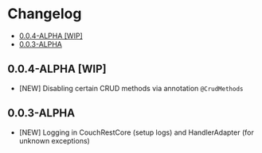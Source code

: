 # Changelog

<!-- MDTOC maxdepth:6 firsth1:0 numbering:0 flatten:0 bullets:1 updateOnSave:1 -->

- [0.0.4-ALPHA [WIP]](#004-alpha-wip)   
- [0.0.3-ALPHA](#003-alpha)   

<!-- /MDTOC -->

## 0.0.4-ALPHA [WIP]

- [NEW] Disabling certain CRUD methods via annotation `@CrudMethods`

## 0.0.3-ALPHA

- [NEW] Logging in CouchRestCore (setup logs) and HandlerAdapter (for unknown exceptions)
